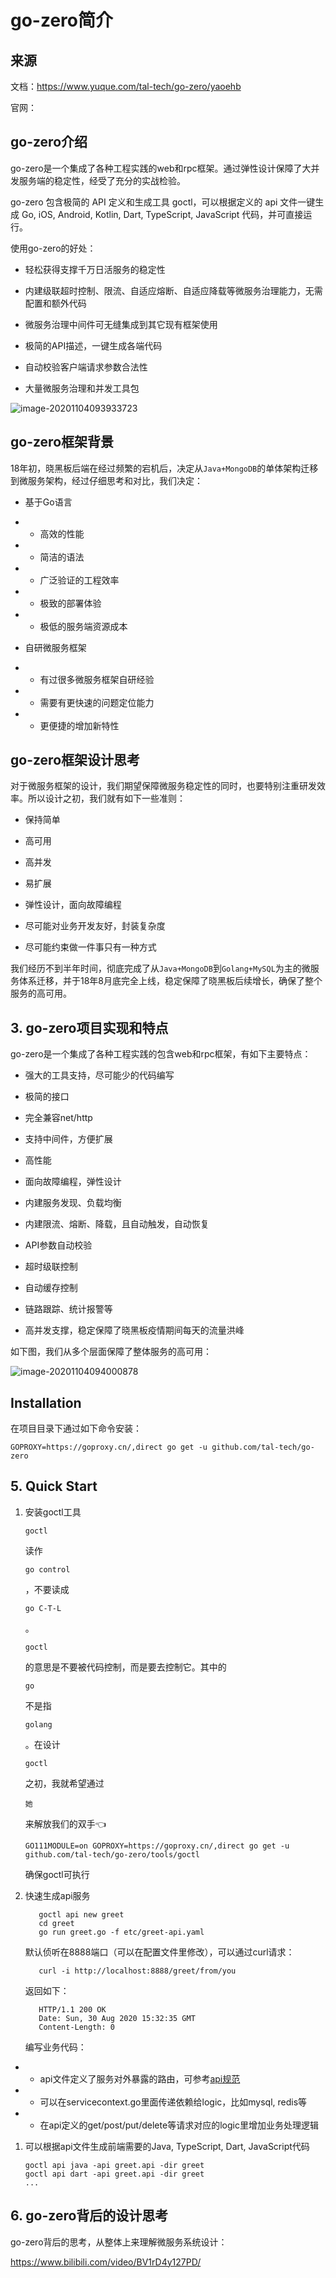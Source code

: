 # go-zero简介

## 来源

文档：https://www.yuque.com/tal-tech/go-zero/yaoehb

官网：

## go-zero介绍

go-zero是一个集成了各种工程实践的web和rpc框架。通过弹性设计保障了大并发服务端的稳定性，经受了充分的实战检验。

go-zero 包含极简的 API 定义和生成工具 goctl，可以根据定义的 api 文件一键生成 Go, iOS, Android, Kotlin, Dart, TypeScript, JavaScript 代码，并可直接运行。

使用go-zero的好处：

- 轻松获得支撑千万日活服务的稳定性

- 内建级联超时控制、限流、自适应熔断、自适应降载等微服务治理能力，无需配置和额外代码

- 微服务治理中间件可无缝集成到其它现有框架使用

- 极简的API描述，一键生成各端代码

- 自动校验客户端请求参数合法性
- 大量微服务治理和并发工具包

![image-20201104093933723](images/image-20201104093933723.png)

## go-zero框架背景

18年初，晓黑板后端在经过频繁的宕机后，决定从`Java+MongoDB`的单体架构迁移到微服务架构，经过仔细思考和对比，我们决定：



- 基于Go语言

- - 高效的性能

- - 简洁的语法

- - 广泛验证的工程效率

- - 极致的部署体验

- - 极低的服务端资源成本

- 自研微服务框架

- - 有过很多微服务框架自研经验

- - 需要有更快速的问题定位能力

- - 更便捷的增加新特性



## go-zero框架设计思考

对于微服务框架的设计，我们期望保障微服务稳定性的同时，也要特别注重研发效率。所以设计之初，我们就有如下一些准则：

- 保持简单

- 高可用

- 高并发

- 易扩展

- 弹性设计，面向故障编程

- 尽可能对业务开发友好，封装复杂度

- 尽可能约束做一件事只有一种方式

我们经历不到半年时间，彻底完成了从`Java+MongoDB`到`Golang+MySQL`为主的微服务体系迁移，并于18年8月底完全上线，稳定保障了晓黑板后续增长，确保了整个服务的高可用。

## 3. go-zero项目实现和特点

go-zero是一个集成了各种工程实践的包含web和rpc框架，有如下主要特点：

- 强大的工具支持，尽可能少的代码编写

- 极简的接口

- 完全兼容net/http

- 支持中间件，方便扩展

- 高性能

- 面向故障编程，弹性设计

- 内建服务发现、负载均衡

- 内建限流、熔断、降载，且自动触发，自动恢复

- API参数自动校验

- 超时级联控制

- 自动缓存控制

- 链路跟踪、统计报警等

- 高并发支撑，稳定保障了晓黑板疫情期间每天的流量洪峰

如下图，我们从多个层面保障了整体服务的高可用：

![image-20201104094000878](images/image-20201104094000878.png)

## Installation

在项目目录下通过如下命令安装：



```
GOPROXY=https://goproxy.cn/,direct go get -u github.com/tal-tech/go-zero
```



## 5. Quick Start

1. 安装goctl工具

   ```
   goctl
   ```

   读作

   ```
   go control
   ```

   ，不要读成

   ```
   go C-T-L
   ```

   。

   ```
   goctl
   ```

   的意思是不要被代码控制，而是要去控制它。其中的

   ```
   go
   ```

   不是指

   ```
   golang
   ```

   。在设计

   ```
   goctl
   ```

   之初，我就希望通过

   ```
   她
   ```

   来解放我们的双手👈

   ```
   GO111MODULE=on GOPROXY=https://goproxy.cn/,direct go get -u github.com/tal-tech/go-zero/tools/goctl
   ```

   确保goctl可执行

2. 快速生成api服务

   ```
      goctl api new greet
      cd greet
      go run greet.go -f etc/greet-api.yaml
   ```

   默认侦听在8888端口（可以在配置文件里修改），可以通过curl请求：

   ```
      curl -i http://localhost:8888/greet/from/you
   ```

   返回如下：

   ```
      HTTP/1.1 200 OK
      Date: Sun, 30 Aug 2020 15:32:35 GMT
      Content-Length: 0
   ```

   编写业务代码：

- - api文件定义了服务对外暴露的路由，可参考[api规范](https://github.com/tal-tech/zero-doc/blob/main/doc/goctl.md)

- - 可以在servicecontext.go里面传递依赖给logic，比如mysql, redis等

- - 在api定义的get/post/put/delete等请求对应的logic里增加业务处理逻辑

1. 可以根据api文件生成前端需要的Java, TypeScript, Dart, JavaScript代码

   ```
   goctl api java -api greet.api -dir greet
   goctl api dart -api greet.api -dir greet
   ...
   ```



## 6. go-zero背后的设计思考

go-zero背后的思考，从整体上来理解微服务系统设计：

https://www.bilibili.com/video/BV1rD4y127PD/